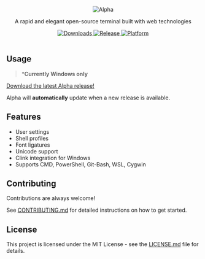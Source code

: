 <p align="center">
  <img src="https://user-images.githubusercontent.com/77799470/221329433-e52d5811-552c-4672-9573-7937b302861e.png" alt="Alpha">
</p>

<p align="center">
  A rapid and elegant open-source terminal built with web technologies
</p>

<div align="center">
  <a href="https://github.com/arthurdevv/alpha/releases">
    <img src="https://img.shields.io/github/downloads/arthurdevv/alpha/total?color=white&style=for-the-badge" alt="Downloads">
  </a>
  <a href="https://github.com/arthurdevv/alpha/releases/latest">
    <img src="https://img.shields.io/github/v/release/arthurdevv/alpha?color=white&style=for-the-badge" alt="Release">
  </a>
  <a href="https://github.com/arthurdevv/alpha">
    <img src="https://img.shields.io/static/v1.svg?color=white&label=Platform&message=WIN&style=for-the-badge" alt="Platform">
  </a>
</div>

<br>

## Usage

> *__Currently Windows only__

[Download the latest Alpha release!](https://github.com/arthurdevv/alpha/releases/latest)

Alpha will **automatically** update when a new release is available.

## Features

- User settings
- Shell profiles
- Font ligatures
- Unicode support
- Clink integration for Windows
- Supports CMD, PowerShell, Git-Bash, WSL, Cygwin

## Contributing

Contributions are always welcome!

See [CONTRIBUTING.md](CONTRIBUTING.md) for detailed instructions on how to get started.

## License

This project is licensed under the MIT License - see the [LICENSE.md](LICENSE) file for details.